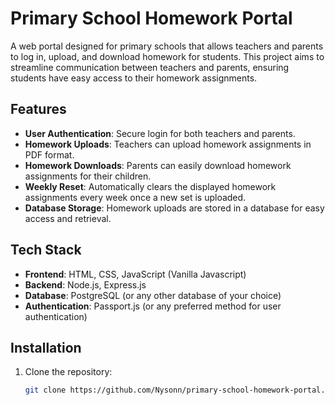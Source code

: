 # Primary School Homework Portal

A web portal designed for primary schools that allows teachers and parents to log in, upload, and download homework for students. This project aims to streamline communication between teachers and parents, ensuring students have easy access to their homework assignments.

## Features

- **User Authentication**: Secure login for both teachers and parents.
- **Homework Uploads**: Teachers can upload homework assignments in PDF format.
- **Homework Downloads**: Parents can easily download homework assignments for their children.
- **Weekly Reset**: Automatically clears the displayed homework assignments every week once a new set is uploaded.
- **Database Storage**: Homework uploads are stored in a database for easy access and retrieval.

## Tech Stack

- **Frontend**: HTML, CSS, JavaScript (Vanilla Javascript)
- **Backend**: Node.js, Express.js
- **Database**: PostgreSQL (or any other database of your choice)
- **Authentication**: Passport.js (or any preferred method for user authentication)

## Installation

1. Clone the repository:

   ```bash
   git clone https://github.com/Nysonn/primary-school-homework-portal.git
